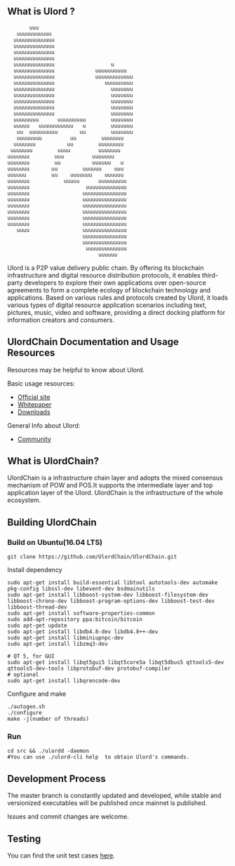 What is Ulord ?
-------------
           uuu                              
       uuuuuuuuuuu                          
      uuuuuuuuuuuuu                         
      uuuuuuuuuuuuu                         
      uuuuuuuuuuuuu                         
      uuuuuuuuuuuuu                         
      uuuuuuuuuuuuu                  u      
      uuuuuuuuuuuuu             uuuuuuuuuu  
      uuuuuuuuuuuuu             uuuuuuuuuuuu
      uuuuuuuuuuuuu                uuuuuuuuu
      uuuuuuuuuuuuu                  uuuuuuu
      uuuuuuuuuuuuu                  uuuuuuu
      uuuuuuuuuuuuu                  uuuuuuu
      uuuuuuuuuuuuu                  uuuuuuu
      uuuuuuuuuuuuu                  uuuuuuu
      uuuuuuuu      uuuuuuuuu        uuuuuuu
      uuuuu   uuuuuuuuuuu   u        uuuuuuu
       uu  uuuuuuuuu       uu        uuuuuuu
       uuuuuuuu         uu        uuuuuuu 
      uuuuuuu          uu        uuuuuuuu 
     uuuuuuu        uuuu         uuuuuuu  
    uuuuuuu        uuu         uuuuuuu    
    uuuuuuu        uu          uuuuuu   u  
    uuuuuuu       uu        uuuuuu    uuu  
    uuuuuu        uu    uuuuuuu    uuuuuu  
    uuuuuuu           uuuuu      uuuuuuuuu  
    uuuuuuu                  uuuuuuuuuuuuu  
    uuuuuuu                 uuuuuuuuuuuuuu  
    uuuuuuu                 uuuuuuuuuuuuuu  
    uuuuuuu                 uuuuuuuuuuuuuu  
    uuuuuuu                 uuuuuuuuuuuuuu  
    uuuuuuu                 uuuuuuuuuuuuuu  
    uuuuuuu                 uuuuuuuuuuuuuu  
       uuuu                 uuuuuuuuuuuuuu  
                            uuuuuuuuuuuuuu  
                            uuuuuuuuuuuuuu  
                             uuuuuuuuuuuuu  
                                 uuuuuu     


Ulord is a P2P value delivery public chain. By offering its blockchain infrastructure and digital resource distribution protocols, it enables third-party developers to explore their own applications over open-source agreements to form a complete ecology of blockchain technology and applications. Based on various rules and protocols created by Ulord, it loads various types of digital resource application scenarios including text, pictures, music, video and software, providing a direct docking platform for information creators and consumers.

UlordChain Documentation and Usage Resources
---------------
Resources may be helpful to know about Ulord.

Basic usage resources:

* [Official site](http://ulord.one/)
* [Whitepaper](http://ulord.one/whitepaper/web/viewer.html?lang=zh)
* [Downloads](http://ulord.one/download.html)

General Info about Ulord:

* [Community](https://www.jianshu.com/c/a63d65402fd7)

What is UlordChain?
------------------

UlordChain is a infrastructure chain layer and adopts the mixed consensus mechanism of POW and POS.It supports the intermediate layer and top application layer of the Ulord.
UlordChain is the infrastructure of the whole ecosystem.

Building UlordChain
-------------------

### Build on Ubuntu(16.04 LTS)

    git clone https://github.com/UlordChain/UlordChain.git

Install dependency

    sudo apt-get install build-essential libtool autotools-dev automake pkg-config libssl-dev libevent-dev bsdmainutils
    sudo apt-get install libboost-system-dev libboost-filesystem-dev libboost-chrono-dev libboost-program-options-dev libboost-test-dev libboost-thread-dev
    sudo apt-get install software-properties-common
    sudo add-apt-repository ppa:bitcoin/bitcoin
    sudo apt-get update
    sudo apt-get install libdb4.8-dev libdb4.8++-dev
    sudo apt-get install libminiupnpc-dev
    sudo apt-get install libzmq3-dev

    # QT 5, for GUI
    sudo apt-get install libqt5gui5 libqt5core5a libqt5dbus5 qttools5-dev qttools5-dev-tools libprotobuf-dev protobuf-compiler    
    # optional
    sudo apt-get install libqrencode-dev

Configure and make

    ./autogen.sh
    ./configure
    make -j(number of threads)

### Run

    cd src && ./ulordd -daemon 
    #You can use ./ulord-cli help  to obtain Ulord's commands.

Development Process
-------------------

The master branch is constantly updated and developed, while stable
and versionized executables will be published once mainnet is published.

Issues and commit changes are welcome.

Testing
-------
You can find the unit test cases [here](./src/test).
